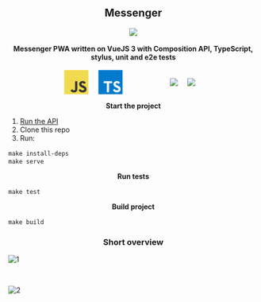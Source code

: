 <h2 align="center">Messenger</h2>
<p align="center">
    <img width="150px" src="https://upload.wikimedia.org/wikipedia/commons/9/95/Vue.js_Logo_2.svg" />
</p>
<p align="center">
    <b>Messenger PWA written on VueJS 3 with Composition API, TypeScript, stylus, unit and e2e tests</b> <br /><br />
    <img align="center" style="margin-right: 15px" width="50px" src="https://raw.githubusercontent.com/devicons/devicon/master/icons/javascript/javascript-original.svg" alt="" />
    <img align="center" style="margin-right: 15px" width="50px" src="https://raw.githubusercontent.com/devicons/devicon/master/icons/typescript/typescript-original.svg" alt="" />
    <img align="center" style="margin-right: 15px" width="50px" src="https://upload.wikimedia.org/wikipedia/commons/9/95/Vue.js_Logo_2.svg" alt="" />
    <img align="center" style="margin-right: 15px" width="50px" src="https://avatars.githubusercontent.com/u/77578415?v=4" alt="" />
    <img align="center" style="margin-right: 15px" width="50px" src="https://upload.wikimedia.org/wikipedia/commons/thumb/d/d8/Stylus-logo.svg/1200px-Stylus-logo.svg.png" alt="" />
    <img align="center" style="margin-right: 15px" width="50px" src="https://user-images.githubusercontent.com/3104648/28351989-7f68389e-6c4b-11e7-9bf2-e9fcd4977e7a.png" alt="" />
    <img align="center" style="margin-right: 15px" width="50px" src="https://seeklogo.com/images/J/jest-logo-F9901EBBF7-seeklogo.com.png" />
    <img align="center" style="margin-right: 15px" width="50px" src="https://avatars.githubusercontent.com/u/8908513?s=280&v=4" />
</p>

<p align="center"><b>Start the project</b></p>

<ol>
    <li><a href="https://github.com/Arslanoov/messenger-api">Run the API</a></li>
    <li>Clone this repo</li>
    <li>Run:</li>
</ol>

    make install-deps
    make serve

<p align="center"><b>Run tests</b></p>

    make test

<p align="center"><b>Build project</b></p>

    make build


<h3 align="center">Short overview</h2>

![1](https://user-images.githubusercontent.com/51407990/124392639-3696cd80-dd10-11eb-8127-a5f0120690af.png)

<br />

![2](https://user-images.githubusercontent.com/51407990/124392524-8f199b00-dd0f-11eb-9780-1d7455152e1b.gif)
